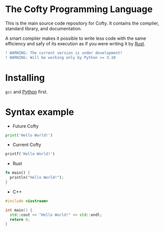 # The Cofty Programming Language
This is the main source code repository for Cofty. It contains the compiler, standard library, and documentation.

A smart compiler makes it possible to write less code with the same efficiency and safy of its execution as if you were writing it by [Rust](https://www.rust-lang.org).

```diff
! WARNING: The current version is under development!
! WARNING: Will be working only by Python >= 3.10
```

# Installing
`gcc` and [Python](https://www.python.org/downloads/) first.

# Syntax example
- Future Cofty
```python
print('Hello World!')
```
- Current Cofty
```python
printf('Hello World!')
```
- Rust
```Rust
fn main() {
  println("Hello World!");
}

```
- C++
```cpp
#include <iostream>

int main() {
  std::cout << "Hello World!" << std::endl;
  return 0;
}
```
